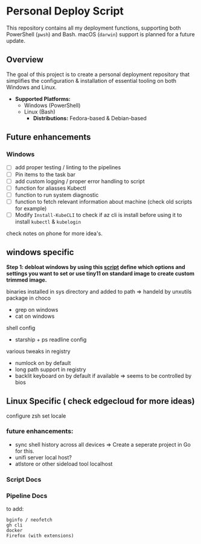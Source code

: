# Personal Deploy Script

This repository contains all my deployment functions, supporting both PowerShell (`pwsh`) and Bash. macOS (`darwin`) support is planned for a future update.

## Overview  

The goal of this project is to create a personal deployment repository that simplifies the configuration & installation of essential tooling on both Windows and Linux.

- **Supported Platforms:**  
  - Windows (PowerShell)  
  - Linux (Bash)  
    - **Distributions:** Fedora-based & Debian-based

[//]: # (I'll be wanting to use package managers or either wget to fetch the urls)

## Future enhancements

### Windows 

- [ ] add proper testing / linting to the pipelines
- [ ] Pin items to the task bar
- [ ] add custom logging / proper error handling to script
- [ ] function for aliasses Kubectl
- [ ] function to run system diagnostic
- [ ] function to fetch relevant information about machine (check old scripts for example)
- [ ] Modify `Install-KubeCLI` to check if az cli is install before using it to install ``kubectl`` & ``kubelogin``

check notes on phone for more idea's.

## windows specific

**Step 1: debloat windows by using this [script](https://github.com/Raphire/Win11Debloat/tree/master) define which options and settings you want to set or use tiny11 on standard image to create custom trimmed image.**

binaries installed in sys directory and added to path => handeld by unxutils package in choco

- grep on windows
- cat on windows

shell config
- starship + ps readline config


various tweaks in registry

- numlock on by default
- long path support in registry
- backlit keyboard on by default if available => seems to be controlled by bios

## Linux Specific ( check edgecloud for more ideas)

configure zsh
set locale

### future enhancements:

- sync shell history across all devices => Create a seperate project in Go for this.
- unifi server local host?
- atlstore or other sideload tool localhost

### Script Docs
### Pipeline Docs


to add:
````shell
bginfo / neofetch
gh cli
docker
Firefox (with extensions)
````
